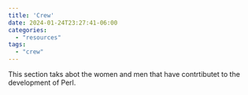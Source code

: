 ```yaml
---
title: 'Crew'
date: 2024-01-24T23:27:41-06:00
categories:
  - "resources"
tags: 
  - "crew"
---
```

This section taks abot the women and men that have contrtibutet to the development of Perl.

